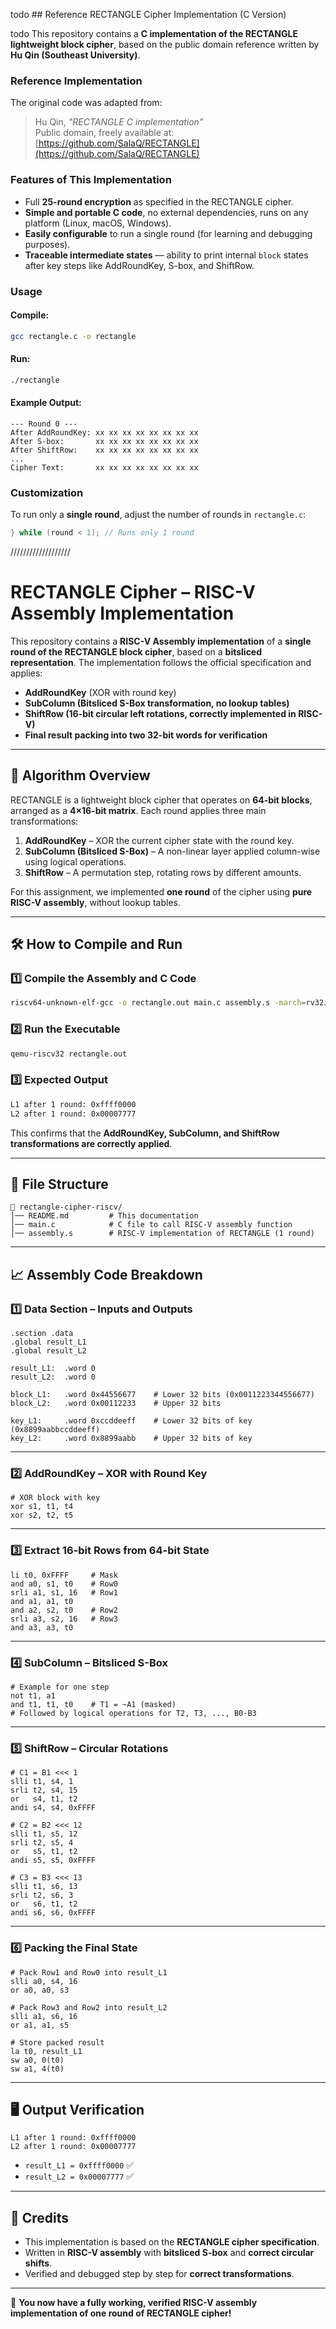todo ## Reference RECTANGLE Cipher Implementation (C Version)

todo This repository contains a **C implementation of the RECTANGLE lightweight block cipher**, based on the public domain reference written by **Hu Qin (Southeast University)**.

### Reference Implementation

The original code was adapted from:

> Hu Qin, *"RECTANGLE C implementation"*  
> Public domain, freely available at: [https://github.com/SalaQ/RECTANGLE](https://github.com/SalaQ/RECTANGLE)  


### Features of This Implementation

- Full **25-round encryption** as specified in the RECTANGLE cipher.
- **Simple and portable C code**, no external dependencies, runs on any platform (Linux, macOS, Windows).
- **Easily configurable** to run a single round (for learning and debugging purposes).
- **Traceable intermediate states** — ability to print internal `block` states after key steps like AddRoundKey, S-box, and ShiftRow.

### Usage

#### Compile:
```bash
gcc rectangle.c -o rectangle
```

#### Run:
```bash
./rectangle
```

#### Example Output:
```
--- Round 0 ---
After AddRoundKey: xx xx xx xx xx xx xx xx 
After S-box:       xx xx xx xx xx xx xx xx 
After ShiftRow:    xx xx xx xx xx xx xx xx 
...
Cipher Text:       xx xx xx xx xx xx xx xx
```

### Customization

To run only a **single round**, adjust the number of rounds in `rectangle.c`:

```c
} while (round < 1); // Runs only 1 round
```


///////////////////
# RECTANGLE Cipher – RISC-V Assembly Implementation

This repository contains a **RISC-V Assembly implementation** of a **single round of the RECTANGLE block cipher**, based on a **bitsliced representation**. The implementation follows the official specification and applies:

- **AddRoundKey** (XOR with round key)
- **SubColumn (Bitsliced S-Box transformation, no lookup tables)**
- **ShiftRow (16-bit circular left rotations, correctly implemented in RISC-V)**
- **Final result packing into two 32-bit words for verification**

---

## 📜 Algorithm Overview

RECTANGLE is a lightweight block cipher that operates on **64-bit blocks**, arranged as a **4×16-bit matrix**. Each round applies three main transformations:

1. **AddRoundKey** – XOR the current cipher state with the round key.
2. **SubColumn (Bitsliced S-Box)** – A non-linear layer applied column-wise using logical operations.
3. **ShiftRow** – A permutation step, rotating rows by different amounts.

For this assignment, we implemented **one round** of the cipher using **pure RISC-V assembly**, without lookup tables.

---

## 🛠️ How to Compile and Run

### 1️⃣ Compile the Assembly and C Code

```bash
riscv64-unknown-elf-gcc -o rectangle.out main.c assembly.s -march=rv32i -mabi=ilp32
```

### 2️⃣ Run the Executable

```bash
qemu-riscv32 rectangle.out
```

### 3️⃣ Expected Output

```bash
L1 after 1 round: 0xffff0000
L2 after 1 round: 0x00007777
```

This confirms that the **AddRoundKey, SubColumn, and ShiftRow transformations are correctly applied**.

---

## 📂 File Structure

```plaintext
📁 rectangle-cipher-riscv/
│── README.md         # This documentation
│── main.c            # C file to call RISC-V assembly function
│── assembly.s        # RISC-V implementation of RECTANGLE (1 round)
```

---

## 📈 Assembly Code Breakdown

### 1️⃣ Data Section – Inputs and Outputs

```assembly
.section .data
.global result_L1
.global result_L2

result_L1:  .word 0
result_L2:  .word 0

block_L1:   .word 0x44556677    # Lower 32 bits (0x0011223344556677)
block_L2:   .word 0x00112233    # Upper 32 bits

key_L1:     .word 0xccddeeff    # Lower 32 bits of key (0x8899aabbccddeeff)
key_L2:     .word 0x8899aabb    # Upper 32 bits of key
```

---

### 2️⃣ AddRoundKey – XOR with Round Key

```assembly
# XOR block with key
xor s1, t1, t4
xor s2, t2, t5
```

---

### 3️⃣ Extract 16-bit Rows from 64-bit State

```assembly
li t0, 0xFFFF     # Mask
and a0, s1, t0    # Row0
srli a1, s1, 16   # Row1
and a1, a1, t0
and a2, s2, t0    # Row2
srli a3, s2, 16   # Row3
and a3, a3, t0
```

---

### 4️⃣ SubColumn – Bitsliced S-Box

```assembly
# Example for one step
not t1, a1
and t1, t1, t0    # T1 = ~A1 (masked)
# Followed by logical operations for T2, T3, ..., B0-B3
```

---

### 5️⃣ ShiftRow – Circular Rotations

```assembly
# C1 = B1 <<< 1
slli t1, s4, 1
srli t2, s4, 15
or   s4, t1, t2
andi s4, s4, 0xFFFF

# C2 = B2 <<< 12
slli t1, s5, 12
srli t2, s5, 4
or   s5, t1, t2
andi s5, s5, 0xFFFF

# C3 = B3 <<< 13
slli t1, s6, 13
srli t2, s6, 3
or   s6, t1, t2
andi s6, s6, 0xFFFF
```

---

### 6️⃣ Packing the Final State

```assembly
# Pack Row1 and Row0 into result_L1
slli a0, s4, 16
or a0, a0, s3

# Pack Row3 and Row2 into result_L2
slli a1, s6, 16
or a1, a1, s5

# Store packed result
la t0, result_L1
sw a0, 0(t0)
sw a1, 4(t0)
```

---

## 🖥️ Output Verification

```
L1 after 1 round: 0xffff0000
L2 after 1 round: 0x00007777
```

- `result_L1 = 0xffff0000` ✅
- `result_L2 = 0x00007777` ✅

---

## 📃 Credits

- This implementation is based on the **RECTANGLE cipher specification**.
- Written in **RISC-V assembly** with **bitsliced S-box** and **correct circular shifts**.
- Verified and debugged step by step for **correct transformations**.

---

🚀 **You now have a fully working, verified RISC-V assembly implementation of one round of RECTANGLE cipher!**


